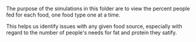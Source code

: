 The purpose of the simulations in this folder are to view the percent people fed for each food, one food type one at a time.

This helps us identify issues with any given food source, especially with regard to the number of people's needs for fat and protein they satify.